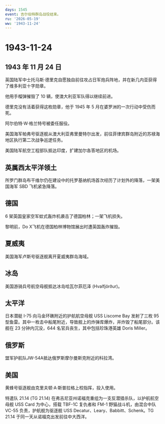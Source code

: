 ```yaml
---
days: 1545
event: 吉尔伯特群岛战役结束。
ru: '2026-05-19'
ww: '1943-11-24'
---
```


# 1943-11-24

## 1943 年 11 月 24 日

英国陆军中士托马斯·德里克自愿独自前往攻占日军炮兵阵地，并在新几内亚获得了维多利亚十字勋章。

他用手榴弹摧毁了 10 辆，使澳大利亚军队得以继续前进。

德里克没有活着获得这枚勋章，他于 1945 年 5
月在婆罗洲的一次行动中受伤而死。

阿尔伯特·W·格兰特号被委任服役。

美国海军帕弗号驱逐舰从澳大利亚弗里曼特尔出发，前往菲律宾群岛附近的苏禄海地区执行第二次战争巡逻任务。

美国陆军航空工程部队抵达印度，扩建加尔各答地区的机场。

## 英属西太平洋领土

所罗门群岛布干维尔仍在建设中的托罗基纳机场首次经历了计划外的降落，一架美国海军
SBD 飞机紧急降落。

## 德国

6 架英国皇家空军蚊式轰炸机袭击了德国柏林；一架飞机损失。

黎明前，Do X飞机在德国柏林博物馆展出时遭英国轰炸摧毁。

## 夏威夷

美国海军卢斯号驱逐舰离开夏威夷群岛海域。

## 冰岛

美国游骑兵号航空母舰抵达冰岛哈瓦尔菲厄泽 (Hvalfjörður)。

## 太平洋

日本潜艇 I-75 向马金环礁附近的护航航空母舰 USS Liscome Bay 发射了三枚 95
型鱼雷。其中一枚击中船尾附近，导致舰上的炸弹库爆炸，并炸毁了船尾部分。该舰在
23 分钟内沉没，644 名官兵丧生，其中包括珍珠港英雄 Doris Miller。

## 俄罗斯

盟军护航队JW-54A抵达俄罗斯摩尔曼斯克附近的科拉湾。

## 美国

黄蜂号驱逐舰由克里夫顿·A·斯普拉格上校指挥，投入使用。

特遣队 21.14 (TG 21.14)
在弗吉尼亚州诺福克重组为一支反潜猎杀队，以护航航空母舰 USS Card
为中心，搭载 TBF-1C 复仇者和 FM-1 野猫战斗机，由混合中队 VC-55
负责，护航舰为驱逐舰 USS Decatur、Leary、Babbitt、Schenk。TG 21.14
于同一天从诺福克出发前往中大西洋。